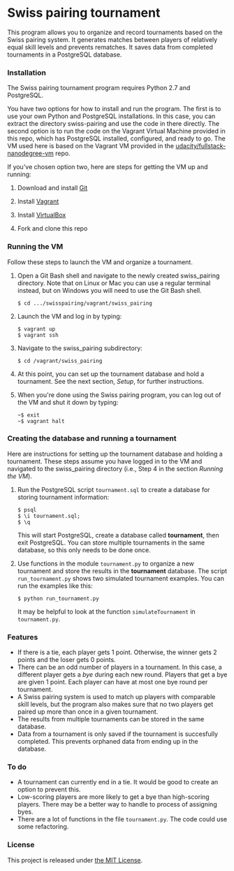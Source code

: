 
# Swiss pairing tournament

This program allows you to organize and record tournaments based on the Swiss 
pairing system. 
It generates matches between players of relatively equal 
skill levels and prevents rematches. It saves data from 
completed tournaments in a PostgreSQL database.

### Installation

The Swiss pairing tournament program requires Python 2.7 and PostgreSQL.

You have two options for how to install and run the program. The first is to 
use your own Python and PostgreSQL installations. In this case, you can extract 
the directory swiss-pairing and use the code in there directly. The second option 
is to run the code on the Vagrant Virtual Machine provided in this repo, which 
has PostgreSQL installed, configured, and ready to go. The VM used here is 
based on the Vagrant VM provided in the 
[udacity/fullstack-nanodegree-vm](https://github.com/udacity/fullstack-nanodegree-vm) 
repo. 

If you've chosen option two, here are steps for getting the VM up and running:

1. Download and install [Git](https://git-scm.com/downloads)

2. Install [Vagrant]( https://www.vagrantup.com/downloads.html)

3. Install [VirtualBox](https://www.virtualbox.org/wiki/Downloads)

4. Fork and clone this repo


### Running the VM

Follow these steps to launch the VM and organize a tournament.

1. Open a Git Bash shell and navigate to the newly created swiss_pairing 
directory. Note that on Linux or Mac you can use a regular 
terminal instead, but on Windows you will need to use the Git Bash shell.

    ```
    $ cd .../swisspairing/vagrant/swiss_pairing
    ```

2. Launch the VM and log in by typing:

    ```
    $ vagrant up
    $ vagrant ssh
    ```
    
3. Navigate to the swiss_pairing subdirectory:

    ```
    $ cd /vagrant/swiss_pairing
   ```
   
4. At this point, you can set up the tournament database and hold a tournament.
See the next section, *Setup*, for further instructions.

5. When you're done using the Swiss pairing program, you can log out of the 
VM and shut it down by typing:

    ```
    ~$ exit
    ~$ vagrant halt
    ```
    


### Creating the database and running a tournament

Here are instructions for setting up the tournament database and holding a 
tournament. These steps assume you have logged in to the VM and navigated to
the swiss_pairing directory (i.e., Step 4 in the section *Running the VM*). 

1. Run the PostgreSQL script `tournament.sql` to 
create a database for storing tournament information:

    ```
    $ psql
    $ \i tournament.sql;
    $ \q
    ```
    This will start PostgreSQL, create a database called **tournament**, 
    then exit PostgreSQL. You can store multiple tournaments in the same 
    database, so this only needs to be done once.

2. Use functions in the module `tournament.py` to organize a new tournament and 
store the results in the **tournament** database. The script `run_tournament.py` 
shows two simulated tournament examples. You can run the examples like this: 

    ```
    $ python run_tournament.py
    ```
    
    It may be helpful to look at the function `simulateTournament` in `tournament.py`. 




### Features

* If there is a tie, each player gets 1 point. Otherwise, the winner gets 
2 points and the loser gets 0 points.
* There can be an odd number of players in a tournament. In this case, a 
different player gets a *bye* during each new round. Players that get a bye 
are given 1 point. Each player can have at most one bye round per tournament.
* A Swiss pairing system is used to match up players with comparable skill 
levels, but the program also makes sure that no two players get paired up 
more than once in a given tournament.
* The results from multiple tournaments can be stored in the same database.
* Data from a tournament is only saved if the tournament is succesfully 
completed. This prevents orphaned data from ending up in the database.


### To do

* A tournament can currently end in a tie. It would be good to create 
an option to prevent this.
* Low-scoring players are more likely to get a bye than high-scoring players.
There may be a better way to handle to process of assigning byes.
* There are a lot of functions in the file `tournament.py`. The code could 
use some refactoring.


### License

This project is released under [the MIT License](https://github.com/lmitchell4/alpha-blog/blob/master/LICENSE).




